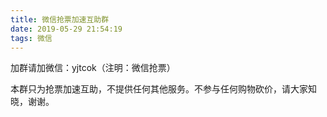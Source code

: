 ```yaml
---
title: 微信抢票加速互助群
date: 2019-05-29 21:54:19
tags: 微信
---
```


加群请加微信：yjtcok（注明：微信抢票）

本群只为抢票加速互助，不提供任何其他服务。不参与任何购物砍价，请大家知晓，谢谢。